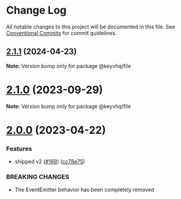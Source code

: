 # Change Log

All notable changes to this project will be documented in this file.
See [Conventional Commits](https://conventionalcommits.org) for commit guidelines.

## [2.1.1](https://github.com/microlinkhq/keyvhq/compare/v2.1.0...v2.1.1) (2024-04-23)

**Note:** Version bump only for package @keyvhq/file

# [2.1.0](https://github.com/microlinkhq/keyvhq/compare/v2.0.3...v2.1.0) (2023-09-29)

**Note:** Version bump only for package @keyvhq/file

# [2.0.0](https://github.com/microlinkhq/keyvhq/compare/v1.6.28...v2.0.0) (2023-04-22)

### Features

* shipped v2 ([#169](https://github.com/microlinkhq/keyvhq/issues/169)) ([cc78e75](https://github.com/microlinkhq/keyvhq/commit/cc78e75b281111c7e57e30d7554b9772c83f2baa))

### BREAKING CHANGES

* The EventEmitter behavior has been completely removed
